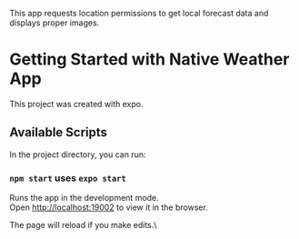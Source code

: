 This app requests location permissions to get local forecast data and displays proper images.
# Getting Started with Native Weather App

This project was created with expo.

## Available Scripts

In the project directory, you can run:

### `npm start` uses `expo start`

Runs the app in the development mode.\
Open [http://localhost:19002](http://localhost:19002) to view it in the browser.

The page will reload if you make edits.\